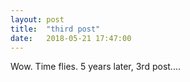 ```yaml
---
layout: post
title:  "third post"
date:   2018-05-21 17:47:00
---
```



Wow. Time flies. 5 years later, 3rd post....
